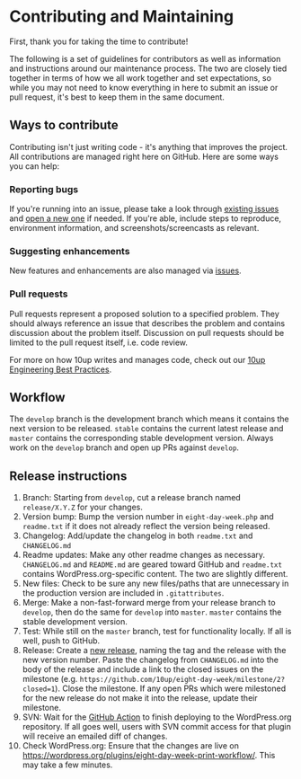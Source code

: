 # Contributing and Maintaining

First, thank you for taking the time to contribute!

The following is a set of guidelines for contributors as well as information and instructions around our maintenance process.  The two are closely tied together in terms of how we all work together and set expectations, so while you may not need to know everything in here to submit an issue or pull request, it's best to keep them in the same document.

## Ways to contribute

Contributing isn't just writing code - it's anything that improves the project.  All contributions are managed right here on GitHub.  Here are some ways you can help:

### Reporting bugs

If you're running into an issue, please take a look through [existing issues](/issues) and [open a new one](/issues/new) if needed.  If you're able, include steps to reproduce, environment information, and screenshots/screencasts as relevant.

### Suggesting enhancements

New features and enhancements are also managed via [issues](/issues).

### Pull requests

Pull requests represent a proposed solution to a specified problem.  They should always reference an issue that describes the problem and contains discussion about the problem itself.  Discussion on pull requests should be limited to the pull request itself, i.e. code review.

For more on how 10up writes and manages code, check out our [10up Engineering Best Practices](https://10up.github.io/Engineering-Best-Practices/).

## Workflow

The `develop` branch is the development branch which means it contains the next version to be released.  `stable` contains the current latest release and `master` contains the corresponding stable development version.  Always work on the `develop` branch and open up PRs against `develop`.

## Release instructions

1. Branch: Starting from `develop`, cut a release branch named `release/X.Y.Z` for your changes.
2. Version bump: Bump the version number in `eight-day-week.php` and `readme.txt` if it does not already reflect the version being released.
3. Changelog: Add/update the changelog in both `readme.txt` and `CHANGELOG.md`
4. Readme updates: Make any other readme changes as necessary. `CHANGELOG.md` and `README.md` are geared toward GitHub and `readme.txt` contains WordPress.org-specific content. The two are slightly different.
5. New files: Check to be sure any new files/paths that are unnecessary in the production version are included in `.gitattributes`.
6. Merge: Make a non-fast-forward merge from your release branch to `develop`, then do the same for `develop` into `master`. `master` contains the stable development version.
7. Test: While still on the `master` branch, test for functionality locally. If all is well, push to GitHub.
8. Release: Create a [new release](https://github.com/10up/eight-day-week/releases/new), naming the tag and the release with the new version number. Paste the changelog from `CHANGELOG.md` into the body of the release and include a link to the closed issues on the milestone (e.g. `https://github.com/10up/eight-day-week/milestone/2?closed=1`). Close the milestone. If any open PRs which were milestoned for the new release do not make it into the release, update their milestone.
9. SVN: Wait for the [GitHub Action](https://github.com/10up/eight-day-week/actions) to finish deploying to the WordPress.org repository. If all goes well, users with SVN commit access for that plugin will receive an emailed diff of changes.
10. Check WordPress.org: Ensure that the changes are live on https://wordpress.org/plugins/eight-day-week-print-workflow/. This may take a few minutes.

